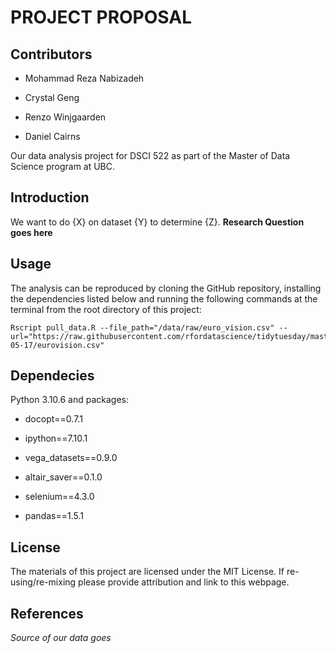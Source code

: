 # PROJECT PROPOSAL

## Contributors

-   Mohammad Reza Nabizadeh

-   Crystal Geng

-   Renzo Winjgaarden

-   Daniel Cairns

Our data analysis project for DSCI 522 as part of the Master of Data Science program at UBC.

## Introduction

We want to do {X} on dataset {Y} to determine {Z}. **Research Question goes here**

## Usage

The analysis can be reproduced by cloning the GitHub repository, installing the dependencies listed below and running the following commands at the terminal from the root directory of this project:

    Rscript pull_data.R --file_path="/data/raw/euro_vision.csv" --url="https://raw.githubusercontent.com/rfordatascience/tidytuesday/master/data/2022/2022-05-17/eurovision.csv"

## Dependecies

Python 3.10.6 and packages:

-   docopt==0.7.1

-   ipython==7.10.1

-   vega_datasets==0.9.0

-   altair_saver==0.1.0

-   selenium==4.3.0

-   pandas==1.5.1

## License

The materials of this project are licensed under the MIT License. If re-using/re-mixing please provide attribution and link to this webpage.

## References

*Source of our data goes*
